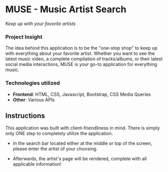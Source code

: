 # MUSE - Music Artist Search

*Keep up with your favorite artists*

### Project Insight

   The idea behind this application is to be the "one-stop shop" to keep up with everything about your favorite artist. Whether you want to see the latest music video, a complete compilation of tracks/albums, or their latest social media interactions, MUSE is your go-to application for everything music.

### Technologies utilized

* **Frontend**: HTML, CSS, Javascript, Bootstrap, CSS Media Queries
* **Other**: Various APIs

## Instructions

   This application was built with client-friendliness in mind. There is simply only ONE step to completely utilize the application.
   
* In the search bar located either at the middle or top of the screen, please enter the artist of your choosing.

* Afterwards, the artist's page will be rendered, complete with all applicable information!


